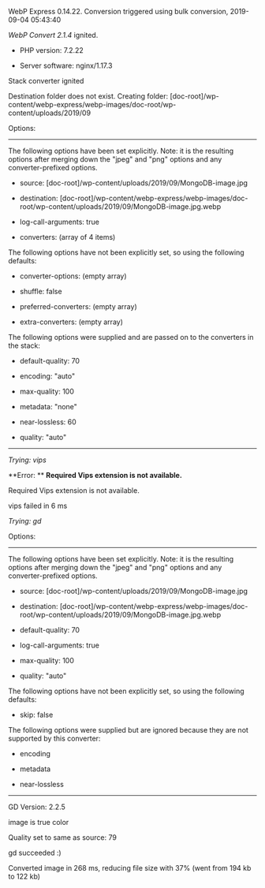 WebP Express 0.14.22. Conversion triggered using bulk conversion, 2019-09-04 05:43:40

*WebP Convert 2.1.4*  ignited.
- PHP version: 7.2.22
- Server software: nginx/1.17.3

Stack converter ignited
Destination folder does not exist. Creating folder: [doc-root]/wp-content/webp-express/webp-images/doc-root/wp-content/uploads/2019/09

Options:
------------
The following options have been set explicitly. Note: it is the resulting options after merging down the "jpeg" and "png" options and any converter-prefixed options.
- source: [doc-root]/wp-content/uploads/2019/09/MongoDB-image.jpg
- destination: [doc-root]/wp-content/webp-express/webp-images/doc-root/wp-content/uploads/2019/09/MongoDB-image.jpg.webp
- log-call-arguments: true
- converters: (array of 4 items)

The following options have not been explicitly set, so using the following defaults:
- converter-options: (empty array)
- shuffle: false
- preferred-converters: (empty array)
- extra-converters: (empty array)

The following options were supplied and are passed on to the converters in the stack:
- default-quality: 70
- encoding: "auto"
- max-quality: 100
- metadata: "none"
- near-lossless: 60
- quality: "auto"
------------


*Trying: vips* 

**Error: ** **Required Vips extension is not available.** 
Required Vips extension is not available.
vips failed in 6 ms

*Trying: gd* 

Options:
------------
The following options have been set explicitly. Note: it is the resulting options after merging down the "jpeg" and "png" options and any converter-prefixed options.
- source: [doc-root]/wp-content/uploads/2019/09/MongoDB-image.jpg
- destination: [doc-root]/wp-content/webp-express/webp-images/doc-root/wp-content/uploads/2019/09/MongoDB-image.jpg.webp
- default-quality: 70
- log-call-arguments: true
- max-quality: 100
- quality: "auto"

The following options have not been explicitly set, so using the following defaults:
- skip: false

The following options were supplied but are ignored because they are not supported by this converter:
- encoding
- metadata
- near-lossless
------------

GD Version: 2.2.5
image is true color
Quality set to same as source: 79
gd succeeded :)

Converted image in 268 ms, reducing file size with 37% (went from 194 kb to 122 kb)
